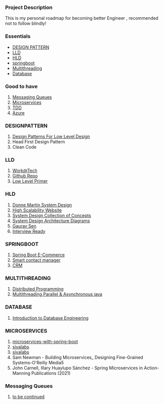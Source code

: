 ### Project Description

This is my personal roadmap for becoming better Engineer , recommended not to follow blindly!

### Essentials

- [DESIGN PATTERN](#designpattern)
- [LLD](#lld)
- [HLD](#hld)
- [springboot](#springboot)
- [Multithreading](#multithreading)
- [Database](#database)



### Good to have

1. [Messaging Queues](#mq)
4. [Microservices](#microservices)
5. [TDD](#TDD)
6. [Azure](#Azure)




### DESIGNPATTERN
1. [Design Patterns For Low Level Design](https://github.com/iluwatar/java-design-patterns)
2. Head First Design Pattern
3. Clean Code

### LLD

1. [Work@Tech](https://workat.tech/practice)
2. [Github Repo](https://github.com/prasadgujar/low-level-design-primer)
4. [Low Level Primer](https://github.com/prasadgujar/low-level-design-primer)



### HLD

1. [Donne Martin System Design](https://github.com/donnemartin/system-design-primer)
2. [High Scalability Website](http://highscalability.squarespace.com/blog/category/example)
3. [System Design Collection of Concepts](https://sites.google.com/site/includemak/system-design)
4. [System Design Architecture Diagrams](https://github.com/codekarle/system-design/tree/master/system-design-prep-material/architecture-diagrams)
5. [Gaurav Sen](https://www.youtube.com/playlist?list=PLMCXHnjXnTnvo6alSjVkgxV-VH6EPyvoX)
6. [Interview Ready](https://get.interviewready.io/)
  

### SPRINGBOOT
1. [Spring Boot E-Commerce ](https://www.udemy.com/course/spring-boot-e-commerce-ultimate/) 
2. [Smart contact manager](https://www.youtube.com/playlist?list=PL0zysOflRCelmjxj-g4jLr3WKraSU_e8q)
3. [CRM](https://www.crio.do/projects/project-crm-spring/)
  


### MULTITHREADING
1. [Distributed Programming](https://www.coursera.org/learn/distributed-programming-in-java)
2. [Multithreading,Parallel & Asynchronous java](https://www.udemy.com/course/parallel-and-asynchronous-programming-in-modern-java/)


### DATABASE 
1. [ Introduction to Database Engineering ](https://www.udemy.com/course/database-engines-crash-course/)


### MICROSERVICES
1. [microservices-with-spring-boot](https://www.udemy.com/course/microservices-with-spring-boot-and-spring-cloud/)
2. [sivalabs](https://www.sivalabs.in/2018/03/microservices-using-springboot-spring-cloud-part-1-overview/) 
3. [sivalabs](https://github.com/sivaprasadreddy/spring-boot-microservices-series)
4. Sam Newman - Building Microservices_ Designing Fine-Grained Systems-O'Reilly Media5
5. John Carnell, Illary Huaylupo Sánchez - Spring Microservices in Action-Manning Publications (2021)


### Messaging Queues
1. [to be continued]()
  
